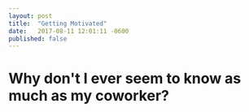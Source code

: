 ```yaml
---
layout: post
title:  "Getting Motivated"
date:   2017-08-11 12:01:11 -0600
published: false
---
```


# Why don't I ever seem to know as much as my coworker?